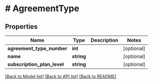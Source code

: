 # # AgreementType

## Properties

Name | Type | Description | Notes
------------ | ------------- | ------------- | -------------
**agreement_type_number** | **int** |  | [optional]
**name** | **string** |  | [optional]
**subscription_plan_level** | **string** |  | [optional]

[[Back to Model list]](../../README.md#models) [[Back to API list]](../../README.md#endpoints) [[Back to README]](../../README.md)
